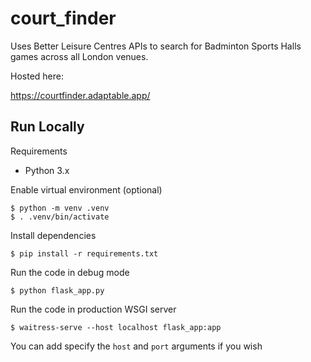 # court_finder

Uses Better Leisure Centres APIs to search for Badminton Sports Halls games across all London venues.

Hosted here:

https://courtfinder.adaptable.app/


## Run Locally
Requirements
- Python 3.x

Enable virtual environment (optional)
```
$ python -m venv .venv
$ . .venv/bin/activate
```

Install dependencies
```
$ pip install -r requirements.txt
```

Run the code in debug mode
```
$ python flask_app.py
```

Run the code in production WSGI server
```
$ waitress-serve --host localhost flask_app:app
```
You can add specify the `host` and `port` arguments if you wish

